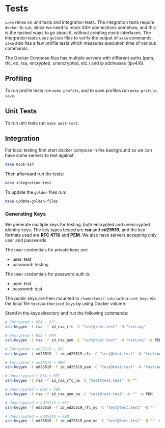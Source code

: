 # Tests

`sake` relies on unit tests and integration tests. The integration tests require `docker` to run, since we need to mock SSH connections somehow, and this is the easiest ways to go about it, without creating mock interfaces. The integration tests uses `golden` files to verify the output of `sake` commands.
`sake` also has a few profile tests which measures execution time of various commands.

The Docker Compose files has multiple servers with different auths (pem, rfc, ed, rsa, encrypted, unencrypted, etc.) and ip addresses (ipv4/6).

## Profiling

To run profile tests run `make profile`, and to save profiles run `make profile-save`.

## Unit Tests

To run unit tests run `make unit-test`.

## Integration

For local testing first start docker compose in the background so we can have some servers to test against:

```bash
make mock-ssh
```

Then afterward run the tests:

```bash
make integration-test
```

To update the `golden` files run:

```bash
make update-golden-files
```

### Generating Keys

We generate multiple keys for testing, both encrypted and unencrypted identity keys. The key types tested are **rsa** and **ed25519**, and the key formats used are **RFC 4716** and **PEM**.
We also have servers accepting only user and passwords.

The user credentials for private keys are:

- user: test
- password: testing

The user credentials for password auth is:

- user: test
- password: test

The public keys are then mounted to `/home/test/.ssh/authorized_keys` via the local file `test/authorized_keys` by using Docker volume.

Stand in the keys directory and run the following commands:

```bash
# Encrypted + RSA + RFC
ssh-keygen -t rsa -f id_rsa_rfc -C "test@test.test" -N "testing"

# Encrypted + RSA + PEM
ssh-keygen -t rsa -f id_rsa_pem -C "test@test.test" -N "testing" -m PEM

# Encrypted + ed25519 + RFC
ssh-keygen -t ed25519 -f id_ed25519_rfc -C "test@test.test" -N "testing"

# Encrypted + ed25519 + PEM
ssh-keygen -t ed25519 -f id_ed25519_pem -C "test@test.test" -N "testing" -m PEM

# Unencrypted + RSA + RFC
ssh-keygen -t rsa -f id_rsa_rfc_no -C "test@test.test" -N ""

# Unencrypted + RSA + PEM
ssh-keygen -t rsa -f id_rsa_pem_no -C "test@test.test" -N "" -m PEM

# Unencrypted + ed25519 + RFC
ssh-keygen -t ed25519 -f id_ed25519_rfc_no -C "test@test.test" -N ""

# Unencrypted + ed25519 + PEM
ssh-keygen -t ed25519 -f id_ed25519_pem_no -C "test@test.test" -N "" -m PEM
```
